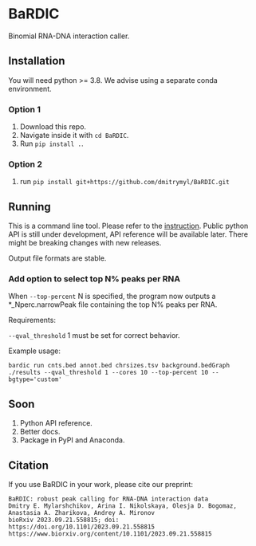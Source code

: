 # BaRDIC
Binomial RNA-DNA interaction caller.

## Installation

You will need python >= 3.8. We advise using a separate conda environment.

### Option 1

1. Download this repo.
2. Navigate inside it with `cd BaRDIC`.
3. Run `pip install .`.

### Option 2
1. run `pip install git+https://github.com/dmitrymyl/BaRDIC.git`

## Running

This is a command line tool. Please refer to the [instruction](./docs/running.md). Public python API is still under development, API reference will be available later. There might be breaking changes with new releases.

Output file formats are stable.

### Add option to select top N% peaks per RNA

When `--top-percent` N is specified, the program now outputs a *_Nperc.narrowPeak file containing the top N% peaks per RNA.

Requirements:

`--qval_threshold` 1 must be set for correct behavior.

Example usage:

`bardic run cnts.bed annot.bed chrsizes.tsv background.bedGraph ./results --qval_threshold 1 --cores 10 --top-percent 10 --bgtype='custom'`

## Soon

1. Python API reference.
2. Better docs.
3. Package in PyPI and Anaconda.

## Citation

If you use BaRDIC in your work, please cite our preprint:

```
BaRDIC: robust peak calling for RNA-DNA interaction data
Dmitry E. Mylarshchikov, Arina I. Nikolskaya, Olesja D. Bogomaz, Anastasia A. Zharikova, Andrey A. Mironov
bioRxiv 2023.09.21.558815; doi: https://doi.org/10.1101/2023.09.21.558815
https://www.biorxiv.org/content/10.1101/2023.09.21.558815
```
